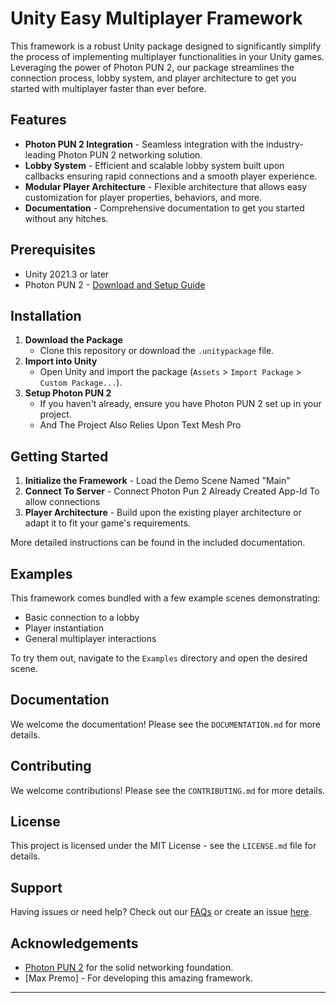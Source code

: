 # Unity Easy Multiplayer Framework

This framework is a robust Unity package designed to significantly simplify the process of implementing multiplayer functionalities in your Unity games. Leveraging the power of Photon PUN 2, our package streamlines the connection process, lobby system, and player architecture to get you started with multiplayer faster than ever before.

## Features
* **Photon PUN 2 Integration** - Seamless integration with the industry-leading Photon PUN 2 networking solution.
* **Lobby System** - Efficient and scalable lobby system built upon callbacks ensuring rapid connections and a smooth player experience.
* **Modular Player Architecture** - Flexible architecture that allows easy customization for player properties, behaviors, and more.
* **Documentation** - Comprehensive documentation to get you started without any hitches.

## Prerequisites

- Unity 2021.3 or later
- Photon PUN 2 - [Download and Setup Guide](https://doc.photonengine.com/en-us/pun/v2/getting-started/pun-intro)

## Installation

1. **Download the Package**
    - Clone this repository or download the `.unitypackage` file.
2. **Import into Unity**
    - Open Unity and import the package (`Assets` > `Import Package` > `Custom Package...`).
3. **Setup Photon PUN 2**
    - If you haven't already, ensure you have Photon PUN 2 set up in your project.
    - And The Project Also Relies Upon Text Mesh Pro

## Getting Started

1. **Initialize the Framework** - Load the Demo Scene Named "Main"
2. **Connect To Server** - Connect Photon Pun 2 Already Created App-Id To allow connections
3. **Player Architecture** - Build upon the existing player architecture or adapt it to fit your game's requirements.

More detailed instructions can be found in the included documentation.

## Examples

This framework comes bundled with a few example scenes demonstrating:
- Basic connection to a lobby
- Player instantiation
- General multiplayer interactions

To try them out, navigate to the `Examples` directory and open the desired scene.

## Documentation

We welcome the documentation! Please see the `DOCUMENTATION.md` for more details.

## Contributing

We welcome contributions! Please see the `CONTRIBUTING.md` for more details.

## License

This project is licensed under the MIT License - see the `LICENSE.md` file for details.

## Support

Having issues or need help? Check out our [FAQs](./path-to-your-faqs.md) or create an issue [here](https://github.com/MaxTrollinger1/UnityPunMultiplayerFramework/issues).

## Acknowledgements

- [Photon PUN 2](https://www.photonengine.com/en-US/PUN) for the solid networking foundation.
- [Max Premo] - For developing this amazing framework.

---
